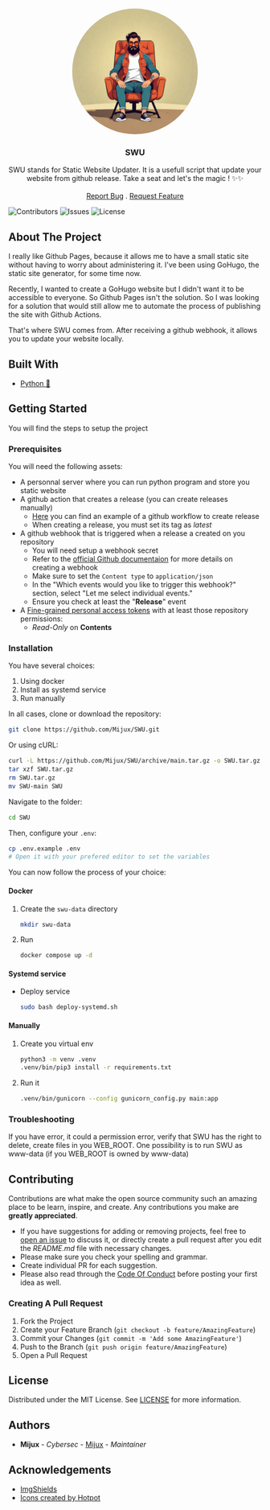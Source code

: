 
<br/>
<p align="center">
  <a href="https://github.com/Mijux/SWU">
    <img src="justseat.png" alt="Rocket Logo" width="250px" height="250px" style="border-radius: 50%;object-fit: contain;">
  </a>

  <h3 align="center">SWU</h3>

  <p align="center">
    SWU stands for Static Website Updater. It is a usefull script that update your website from github release. Take a seat and let's the magic ! ✨✨
    <br/>
    <br/>
    <a href="https://github.com/Mijux/SWU/issues">Report Bug</a>
    .
    <a href="https://github.com/Mijux/SWU/issues">Request Feature</a>
  </p>
</p>

![Contributors](https://img.shields.io/github/contributors/Mijux/SWU?color=dark-green) ![Issues](https://img.shields.io/github/issues/Mijux/SWU) ![License](https://img.shields.io/github/license/Mijux/SWU) 

## About The Project

I really like Github Pages, because it allows me to have a small static site without having to worry about administering it. I've been using GoHugo, the static site generator, for some time now. 

Recently, I wanted to create a GoHugo website but I didn't want it to be accessible to everyone. So Github Pages isn't the solution. So I was looking for a solution that would still allow me to automate the process of publishing the site with Github Actions. 

That's where SWU comes from. After receiving a github webhook, it allows you to update your website locally.

## Built With

* [Python 🐍](https://www.python.org/)

## Getting Started

You will find the steps to setup the project

### Prerequisites

You will need the following assets:
- A personnal server where you can run python program and store you static website
- A github action that creates a release (you can create releases manually)
    - [Here](workflow.example.yaml) you can find an example of a github workflow to create release
    - When creating a release, you must set its tag as *latest*
- A github webhook that is triggered when a release a created on you repository
    - You will need setup a webhook secret
    - Refer to the [official Github documentaion](https://docs.github.com/en/webhooks/using-webhooks/creating-webhooks) for more details on creating a webhook
    - Make sure to set the `Content type` to `application/json`
    - In the "Which events would you like to trigger this webhook?" section, select "Let me select individual events."
    - Ensure you check at least the "**Release**" event
- A [Fine-grained personal access tokens](https://github.com/settings/tokens?type=beta) with at least those repository  permissions:
    - *Read-Only* on **Contents** 

### Installation

You have several choices:
1. Using docker
2. Install as systemd service
3. Run manually

In all cases, clone or download the repository:

```bash
git clone https://github.com/Mijux/SWU.git
```

Or using cURL:

```bash
curl -L https://github.com/Mijux/SWU/archive/main.tar.gz -o SWU.tar.gz
tar xzf SWU.tar.gz
rm SWU.tar.gz
mv SWU-main SWU
```

Navigate to the folder:

```bash
cd SWU
```

Then, configure your `.env`:

```bash
cp .env.example .env
# Open it with your prefered editor to set the variables
```

You can now follow the process of your choice:

#### Docker

1. Create the `swu-data` directory
    ```bash
    mkdir swu-data
    ```

2. Run
    ```bash
    docker compose up -d
    ```

#### Systemd service

- Deploy service
    ```bash
    sudo bash deploy-systemd.sh
    ```

#### Manually

1. Create you virtual env
    ```bash
    python3 -m venv .venv
    .venv/bin/pip3 install -r requirements.txt
    ```

2. Run it
    ```bash
    .venv/bin/gunicorn --config gunicorn_config.py main:app
    ```

### Troubleshooting 

If you have error, it could a permission error, verify that SWU has the right to delete, create files in you WEB_ROOT. One possibility is to run SWU as www-data (if you WEB_ROOT is owned by www-data)

## Contributing

Contributions are what make the open source community such an amazing place to be learn, inspire, and create. Any contributions you make are **greatly appreciated**.
* If you have suggestions for adding or removing projects, feel free to [open an issue](https://github.com/Mijux/SWU/issues/new) to discuss it, or directly create a pull request after you edit the *README.md* file with necessary changes.
* Please make sure you check your spelling and grammar.
* Create individual PR for each suggestion.
* Please also read through the [Code Of Conduct](https://github.com/Mijux/SWU/blob/main/CODE_OF_CONDUCT.md) before posting your first idea as well.

### Creating A Pull Request

1. Fork the Project
2. Create your Feature Branch (`git checkout -b feature/AmazingFeature`)
3. Commit your Changes (`git commit -m 'Add some AmazingFeature'`)
4. Push to the Branch (`git push origin feature/AmazingFeature`)
5. Open a Pull Request

## License

Distributed under the MIT License. See [LICENSE](https://github.com/Mijux/SWU/blob/main/LICENSE) for more information.

## Authors

* **Mijux** - *Cybersec* - [Mijux](https://github.com/Mijux/) - *Maintainer*

## Acknowledgements

* [ImgShields](https://shields.io/)
* [Icons created by Hotpot](https://hotpot.ai/)
